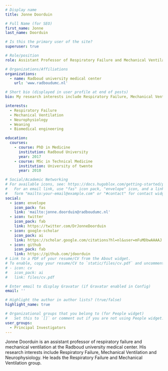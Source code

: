```yaml
---
# Display name
title: Jonne Doorduin

# Full Name (for SEO)
first_name: Jonne
last_name: Doorduin

# Is this the primary user of the site?
superuser: true

# Role/position
role: Assistant Professor of Respiratory Failure and Mechanical Ventilation

# Organizations/Affiliations
organizations:
  - name: Radboud university medical center
    url: 'www.radboudumc.nl'

# Short bio (displayed in user profile at end of posts)
bio: My research interests include Respiratory Failure, Mechanical Ventilation and Neurophysiology.

interests:
  - Respiratory Failure
  - Mechanical Ventilation
  - Neurophysiology
  - Weaning
  - Biomedical engineering

education:
  courses:
    - course: PhD in Medicine
      institution: Radboud University
      year: 2017
    - course: MSc in Technical Medicine
      institution: University of twente
      year: 2010

# Social/Academic Networking
# For available icons, see: https://docs.hugoblox.com/getting-started/page-builder/#icons
#   For an email link, use "fas" icon pack, "envelope" icon, and a link in the
#   form "mailto:your-email@example.com" or "#contact" for contact widget.
social:
  - icon: envelope
    icon_pack: fas
    link: 'mailto:jonne.doorduin@radboudumc.nl'
  - icon: twitter
    icon_pack: fab
    link: https://twitter.com/DrJonneDoorduin
  - icon: google-scholar
    icon_pack: ai
    link: https://scholar.google.com/citations?hl=nl&user=mFuMDbwAAAAJ
  - icon: github
    icon_pack: fab
    link: https://github.com/jdoorduin
# Link to a PDF of your resume/CV from the About widget.
# To enable, copy your resume/CV to `static/files/cv.pdf` and uncomment the lines below.
# - icon: cv
#   icon_pack: ai
#   link: files/cv.pdf

# Enter email to display Gravatar (if Gravatar enabled in Config)
email: ''

# Highlight the author in author lists? (true/false)
highlight_name: true

# Organizational groups that you belong to (for People widget)
#   Set this to `[]` or comment out if you are not using People widget.
user_groups:
  - Principal Investigators
---
```


Jonne Doorduin is an assistant professor of respiratory failure and mechanical ventilation at the Radboud university medical center. His research interests include Respiratory Failure, Mechanical Ventilation and Neurophysiology. He leads the Respiratory Failure and Mechanical Ventilation group.